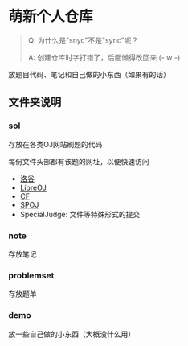 # 萌新个人仓库

>Q: 为什么是"snyc"不是"sync"呢？
>
>A: 创建仓库时字打错了，后面懒得改回来 (- w -)

放题目代码、笔记和自己做的小东西（如果有的话）

## 文件夹说明

### sol
存放在各类OJ网站刷题的代码

每份文件头部都有该题的网址，以便快速访问
- [洛谷](https://www.luogu.com.cn/)
- [LibreOJ](https://loj.ac/)
- [CF](https://codeforces.com/)
- [SPOJ](https://www.spoj.com/)
- SpecialJudge: 文件等特殊形式的提交

### note
存放笔记

### problemset
存放题单

### demo
放一些自己做的小东西（大概没什么用）
